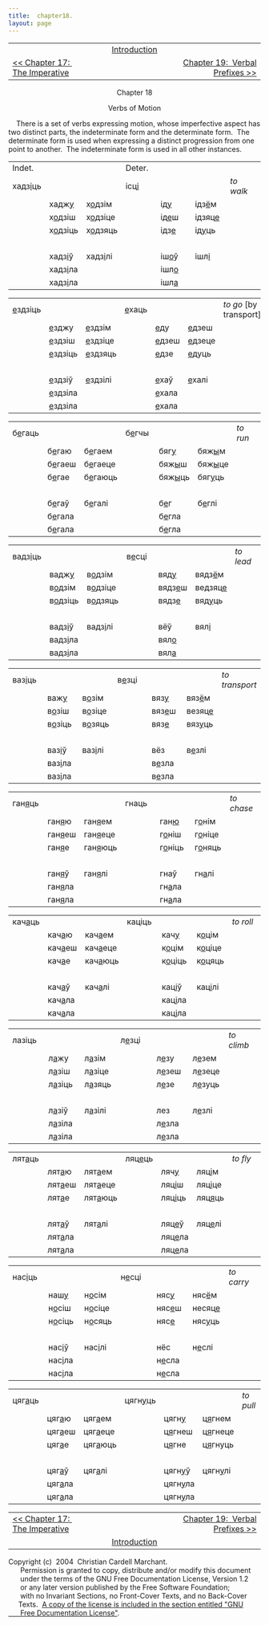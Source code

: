 ```yaml
---
title:  chapter18. 
layout: page
---
```



<table>
<colgroup>
<col style="width: 33%" />
<col style="width: 33%" />
<col style="width: 33%" />
</colgroup>
<tbody>
<tr class="odd">
<td><br />
</td>
<td style="text-align: center;"><a href="introduction.html">Introduction</a><br />
</td>
<td style="text-align: right;"><br />
</td>
</tr>
<tr class="even">
<td><a href="chapter17.html">&lt;&lt; Chapter 17:  The Imperative</a><br />
</td>
<td style="text-align: center;"><br />
</td>
<td style="text-align: right;"><a href="chapter19.html">Chapter 19:  Verbal Prefixes &gt;&gt;</a><br />
</td>
</tr>
</tbody>
</table>

  
  

<div style="text-align: center;">

Chapter 18  
  
Verbs of Motion  

</div>

  
    There is a set of verbs expressing motion, whose imperfective aspect
has two distinct parts, the indeterminate form and the determinate
form.  The determinate form is used when expressing a distinct
progression from one point to another.  The indeterminate form is used
in all other instances.  
  

<table style="width:100%;">
<colgroup>
<col style="width: 14%" />
<col style="width: 14%" />
<col style="width: 14%" />
<col style="width: 14%" />
<col style="width: 14%" />
<col style="width: 14%" />
<col style="width: 14%" />
</colgroup>
<tbody>
<tr class="odd">
<td>Indet.<br />
</td>
<td><br />
</td>
<td><br />
</td>
<td>Deter.<br />
</td>
<td><br />
</td>
<td><br />
</td>
<td><br />
</td>
</tr>
<tr class="even">
<td>хадз<span style="text-decoration: underline;">і</span>ць<br />
</td>
<td><br />
</td>
<td><br />
</td>
<td>ісц<span style="text-decoration: underline;">і</span><br />
</td>
<td><br />
</td>
<td><br />
</td>
<td><span style="font-style: italic;">to walk</span><br />
</td>
</tr>
<tr class="odd">
<td><br />
</td>
<td>хадж<span style="text-decoration: underline;">у</span><br />
</td>
<td>х<span style="text-decoration: underline;">о</span>дзім<br />
</td>
<td><br />
</td>
<td>ід<span style="text-decoration: underline;">у</span><br />
</td>
<td>ідз<span style="text-decoration: underline;">ё</span>м<br />
</td>
<td><br />
</td>
</tr>
<tr class="even">
<td><br />
</td>
<td>х<span style="text-decoration: underline;">о</span>дзіш<br />
</td>
<td>х<span style="text-decoration: underline;">о</span>дзіце<br />
</td>
<td><br />
</td>
<td>ід<span style="text-decoration: underline;">е</span>ш<br />
</td>
<td>ідзяц<span style="text-decoration: underline;">е</span><br />
</td>
<td><br />
</td>
</tr>
<tr class="odd">
<td><br />
</td>
<td>х<span style="text-decoration: underline;">о</span>дзіць<br />
</td>
<td>х<span style="text-decoration: underline;">о</span>дзяць<br />
</td>
<td><br />
</td>
<td>ідз<span style="text-decoration: underline;">е</span><br />
</td>
<td>ід<span style="text-decoration: underline;">у</span>ць<br />
</td>
<td><br />
</td>
</tr>
<tr class="even">
<td><br />
</td>
<td><br />
</td>
<td><br />
</td>
<td><br />
</td>
<td><br />
</td>
<td><br />
</td>
<td><br />
</td>
</tr>
<tr class="odd">
<td><br />
</td>
<td>хадз<span style="text-decoration: underline;">і</span>ў<br />
</td>
<td>хадз<span style="text-decoration: underline;">і</span>лі<br />
</td>
<td><br />
</td>
<td>іш<span style="text-decoration: underline;">о</span>ў<br />
</td>
<td>ішл<span style="text-decoration: underline;">і</span><br />
</td>
<td><br />
</td>
</tr>
<tr class="even">
<td><br />
</td>
<td>хадз<span style="text-decoration: underline;">і</span>ла<br />
</td>
<td><br />
</td>
<td><br />
</td>
<td>ішл<span style="text-decoration: underline;">о</span><br />
</td>
<td><br />
</td>
<td><br />
</td>
</tr>
<tr class="odd">
<td><br />
</td>
<td>хадз<span style="text-decoration: underline;">і</span>ла<br />
</td>
<td><br />
</td>
<td><br />
</td>
<td>ішл<span style="text-decoration: underline;">а</span><br />
</td>
<td><br />
</td>
<td><br />
</td>
</tr>
</tbody>
</table>

  
  

<table style="width:100%;">
<colgroup>
<col style="width: 14%" />
<col style="width: 14%" />
<col style="width: 14%" />
<col style="width: 14%" />
<col style="width: 14%" />
<col style="width: 14%" />
<col style="width: 14%" />
</colgroup>
<tbody>
<tr class="odd">
<td><span style="text-decoration: underline;">е</span>здзіць<br />
</td>
<td><br />
</td>
<td><br />
</td>
<td><span style="text-decoration: underline;">е</span>хаць<br />
</td>
<td><br />
</td>
<td><br />
</td>
<td><span style="font-style: italic;">to go</span> [by transport]<br />
</td>
</tr>
<tr class="even">
<td><br />
</td>
<td><span style="text-decoration: underline;">е</span>зджу<br />
</td>
<td><span style="text-decoration: underline;">е</span>здзім<br />
</td>
<td><br />
</td>
<td><span style="text-decoration: underline;">е</span>ду<br />
</td>
<td><span style="text-decoration: underline;">е</span>дзеш<br />
</td>
<td><br />
</td>
</tr>
<tr class="odd">
<td><br />
</td>
<td><span style="text-decoration: underline;">е</span>здзіш<br />
</td>
<td><span style="text-decoration: underline;">е</span>здзіце<br />
</td>
<td><br />
</td>
<td><span style="text-decoration: underline;">е</span>дзеш<br />
</td>
<td><span style="text-decoration: underline;">е</span>дзеце<br />
</td>
<td><br />
</td>
</tr>
<tr class="even">
<td><br />
</td>
<td><span style="text-decoration: underline;">е</span>здзіць<br />
</td>
<td><span style="text-decoration: underline;">е</span>здзяць<br />
</td>
<td><br />
</td>
<td><span style="text-decoration: underline;">е</span>дзе<br />
</td>
<td><span style="text-decoration: underline;">е</span>дуць<br />
</td>
<td><br />
</td>
</tr>
<tr class="odd">
<td><br />
</td>
<td><br />
</td>
<td><br />
</td>
<td><br />
</td>
<td><br />
</td>
<td><br />
</td>
<td><br />
</td>
</tr>
<tr class="even">
<td><br />
</td>
<td><span style="text-decoration: underline;">е</span>здзіў<br />
</td>
<td><span style="text-decoration: underline;">е</span>здзілі<br />
</td>
<td><br />
</td>
<td><span style="text-decoration: underline;">е</span>хаў<br />
</td>
<td><span style="text-decoration: underline;">е</span>халі<br />
</td>
<td><br />
</td>
</tr>
<tr class="odd">
<td><br />
</td>
<td><span style="text-decoration: underline;">е</span>здзіла<br />
</td>
<td><br />
</td>
<td><br />
</td>
<td><span style="text-decoration: underline;">е</span>хала<br />
</td>
<td><br />
</td>
<td><br />
</td>
</tr>
<tr class="even">
<td><br />
</td>
<td><span style="text-decoration: underline;">е</span>здзіла<br />
</td>
<td><br />
</td>
<td><br />
</td>
<td><span style="text-decoration: underline;">е</span>хала<br />
</td>
<td><br />
</td>
<td><br />
</td>
</tr>
</tbody>
</table>

  
  

<table style="width:100%;">
<colgroup>
<col style="width: 14%" />
<col style="width: 14%" />
<col style="width: 14%" />
<col style="width: 14%" />
<col style="width: 14%" />
<col style="width: 14%" />
<col style="width: 14%" />
</colgroup>
<tbody>
<tr class="odd">
<td>б<span style="text-decoration: underline;">е</span>гаць<br />
</td>
<td><br />
</td>
<td><br />
</td>
<td>б<span style="text-decoration: underline;">е</span>гчы<br />
</td>
<td><br />
</td>
<td><br />
</td>
<td><span style="font-style: italic;">to run</span><br />
</td>
</tr>
<tr class="even">
<td><br />
</td>
<td>б<span style="text-decoration: underline;">е</span>гаю<br />
</td>
<td>б<span style="text-decoration: underline;">е</span>гаем<br />
</td>
<td><br />
</td>
<td>бяг<span style="text-decoration: underline;">у</span><br />
</td>
<td>бяж<span style="text-decoration: underline;">ы</span>м<br />
</td>
<td><br />
</td>
</tr>
<tr class="odd">
<td><br />
</td>
<td>б<span style="text-decoration: underline;">е</span>гаеш<br />
</td>
<td>б<span style="text-decoration: underline;">е</span>гаеце<br />
</td>
<td><br />
</td>
<td>бяж<span style="text-decoration: underline;">ы</span>ш<br />
</td>
<td>бяж<span style="text-decoration: underline;">ы</span>це<br />
</td>
<td><br />
</td>
</tr>
<tr class="even">
<td><br />
</td>
<td>б<span style="text-decoration: underline;">е</span>гае<br />
</td>
<td>б<span style="text-decoration: underline;">е</span>гаюць<br />
</td>
<td><br />
</td>
<td>бяж<span style="text-decoration: underline;">ы</span>ць<br />
</td>
<td>бяг<span style="text-decoration: underline;">у</span>ць<br />
</td>
<td><br />
</td>
</tr>
<tr class="odd">
<td><br />
</td>
<td><br />
</td>
<td><br />
</td>
<td><br />
</td>
<td><br />
</td>
<td><br />
</td>
<td><br />
</td>
</tr>
<tr class="even">
<td><br />
</td>
<td>б<span style="text-decoration: underline;">е</span>гаў<br />
</td>
<td>б<span style="text-decoration: underline;">е</span>галі<br />
</td>
<td><br />
</td>
<td>б<span style="text-decoration: underline;">е</span>г<br />
</td>
<td>б<span style="text-decoration: underline;">е</span>глі<br />
</td>
<td><br />
</td>
</tr>
<tr class="odd">
<td><br />
</td>
<td>б<span style="text-decoration: underline;">е</span>гала<br />
</td>
<td><br />
</td>
<td><br />
</td>
<td>б<span style="text-decoration: underline;">е</span>гла<br />
</td>
<td><br />
</td>
<td><br />
</td>
</tr>
<tr class="even">
<td><br />
</td>
<td>б<span style="text-decoration: underline;">е</span>гала<br />
</td>
<td><br />
</td>
<td><br />
</td>
<td>б<span style="text-decoration: underline;">е</span>гла<br />
</td>
<td><br />
</td>
<td><br />
</td>
</tr>
</tbody>
</table>

  
  

<table style="width:100%;">
<colgroup>
<col style="width: 14%" />
<col style="width: 14%" />
<col style="width: 14%" />
<col style="width: 14%" />
<col style="width: 14%" />
<col style="width: 14%" />
<col style="width: 14%" />
</colgroup>
<tbody>
<tr class="odd">
<td>вадз<span style="text-decoration: underline;">і</span>ць<br />
</td>
<td><br />
</td>
<td><br />
</td>
<td>в<span style="text-decoration: underline;">е</span>сці<br />
</td>
<td><br />
</td>
<td><br />
</td>
<td><span style="font-style: italic;">to lead</span><br />
</td>
</tr>
<tr class="even">
<td><br />
</td>
<td>вадж<span style="text-decoration: underline;">у</span><br />
</td>
<td>в<span style="text-decoration: underline;">о</span>дзім<br />
</td>
<td><br />
</td>
<td>вяд<span style="text-decoration: underline;">у</span><br />
</td>
<td>вядз<span style="text-decoration: underline;">ё</span>м<br />
</td>
<td><br />
</td>
</tr>
<tr class="odd">
<td><br />
</td>
<td>в<span style="text-decoration: underline;">о</span>дзім<br />
</td>
<td>в<span style="text-decoration: underline;">о</span>дзіце<br />
</td>
<td><br />
</td>
<td>вядз<span style="text-decoration: underline;">е</span>ш<br />
</td>
<td>ведзяц<span style="text-decoration: underline;">е</span><br />
</td>
<td><br />
</td>
</tr>
<tr class="even">
<td><br />
</td>
<td>в<span style="text-decoration: underline;">о</span>дзіць<br />
</td>
<td>в<span style="text-decoration: underline;">о</span>дзяць<br />
</td>
<td><br />
</td>
<td>вядз<span style="text-decoration: underline;">е</span><br />
</td>
<td>вяд<span style="text-decoration: underline;">у</span>ць<br />
</td>
<td><br />
</td>
</tr>
<tr class="odd">
<td><br />
</td>
<td><br />
</td>
<td><br />
</td>
<td><br />
</td>
<td><br />
</td>
<td><br />
</td>
<td><br />
</td>
</tr>
<tr class="even">
<td><br />
</td>
<td>вадз<span style="text-decoration: underline;">і</span>ў<br />
</td>
<td>вадз<span style="text-decoration: underline;">і</span>лі<br />
</td>
<td><br />
</td>
<td>вёў<br />
</td>
<td>вял<span style="text-decoration: underline;">і</span><br />
</td>
<td><br />
</td>
</tr>
<tr class="odd">
<td><br />
</td>
<td>вадз<span style="text-decoration: underline;">і</span>ла<br />
</td>
<td><br />
</td>
<td><br />
</td>
<td>вял<span style="text-decoration: underline;">о</span><br />
</td>
<td><br />
</td>
<td><br />
</td>
</tr>
<tr class="even">
<td><br />
</td>
<td>вадз<span style="text-decoration: underline;">і</span>ла<br />
</td>
<td><br />
</td>
<td><br />
</td>
<td>вял<span style="text-decoration: underline;">а</span><br />
</td>
<td><br />
</td>
<td><br />
</td>
</tr>
</tbody>
</table>

  
  

<table style="width:100%;">
<colgroup>
<col style="width: 14%" />
<col style="width: 14%" />
<col style="width: 14%" />
<col style="width: 14%" />
<col style="width: 14%" />
<col style="width: 14%" />
<col style="width: 14%" />
</colgroup>
<tbody>
<tr class="odd">
<td>ваз<span style="text-decoration: underline;">і</span>ць<br />
</td>
<td><br />
</td>
<td><br />
</td>
<td>в<span style="text-decoration: underline;">е</span>зці<br />
</td>
<td><br />
</td>
<td><br />
</td>
<td><span style="font-style: italic;">to transport</span><br />
</td>
</tr>
<tr class="even">
<td><br />
</td>
<td>важ<span style="text-decoration: underline;">у</span><br />
</td>
<td>в<span style="text-decoration: underline;">о</span>зім<br />
</td>
<td><br />
</td>
<td>вяз<span style="text-decoration: underline;">у</span><br />
</td>
<td>вяз<span style="text-decoration: underline;">ё</span>м<br />
</td>
<td><br />
</td>
</tr>
<tr class="odd">
<td><br />
</td>
<td>в<span style="text-decoration: underline;">о</span>зіш<br />
</td>
<td>в<span style="text-decoration: underline;">о</span>зіце<br />
</td>
<td><br />
</td>
<td>вяз<span style="text-decoration: underline;">е</span>ш<br />
</td>
<td>везяц<span style="text-decoration: underline;">е</span><br />
</td>
<td><br />
</td>
</tr>
<tr class="even">
<td><br />
</td>
<td>в<span style="text-decoration: underline;">о</span>зіць<br />
</td>
<td>в<span style="text-decoration: underline;">о</span>зяць<br />
</td>
<td><br />
</td>
<td>вяз<span style="text-decoration: underline;">е</span><br />
</td>
<td>вяз<span style="text-decoration: underline;">у</span>ць<br />
</td>
<td><br />
</td>
</tr>
<tr class="odd">
<td><br />
</td>
<td><br />
</td>
<td><br />
</td>
<td><br />
</td>
<td><br />
</td>
<td><br />
</td>
<td><br />
</td>
</tr>
<tr class="even">
<td><br />
</td>
<td>ваз<span style="text-decoration: underline;">і</span>ў<br />
</td>
<td>ваз<span style="text-decoration: underline;">і</span>лі<br />
</td>
<td><br />
</td>
<td>вёз<br />
</td>
<td>в<span style="text-decoration: underline;">е</span>злі<br />
</td>
<td><br />
</td>
</tr>
<tr class="odd">
<td><br />
</td>
<td>ваз<span style="text-decoration: underline;">і</span>ла<br />
</td>
<td><br />
</td>
<td><br />
</td>
<td>в<span style="text-decoration: underline;">е</span>зла<br />
</td>
<td><br />
</td>
<td><br />
</td>
</tr>
<tr class="even">
<td><br />
</td>
<td>ваз<span style="text-decoration: underline;">і</span>ла<br />
</td>
<td><br />
</td>
<td><br />
</td>
<td>в<span style="text-decoration: underline;">е</span>зла<br />
</td>
<td><br />
</td>
<td><br />
</td>
</tr>
</tbody>
</table>

  
  

<table style="width:100%;">
<colgroup>
<col style="width: 14%" />
<col style="width: 14%" />
<col style="width: 14%" />
<col style="width: 14%" />
<col style="width: 14%" />
<col style="width: 14%" />
<col style="width: 14%" />
</colgroup>
<tbody>
<tr class="odd">
<td>ган<span style="text-decoration: underline;">я</span>ць<br />
</td>
<td><br />
</td>
<td><br />
</td>
<td>гнаць<br />
</td>
<td><br />
</td>
<td><br />
</td>
<td><span style="font-style: italic;">to chase</span><br />
</td>
</tr>
<tr class="even">
<td><br />
</td>
<td>ган<span style="text-decoration: underline;">я</span>ю<br />
</td>
<td>ган<span style="text-decoration: underline;">я</span>ем<br />
</td>
<td><br />
</td>
<td>ган<span style="text-decoration: underline;">ю</span><br />
</td>
<td>г<span style="text-decoration: underline;">о</span>нім<br />
</td>
<td><br />
</td>
</tr>
<tr class="odd">
<td><br />
</td>
<td>ган<span style="text-decoration: underline;">я</span>еш<br />
</td>
<td>ган<span style="text-decoration: underline;">я</span>еце<br />
</td>
<td><br />
</td>
<td>г<span style="text-decoration: underline;">о</span>ніш<br />
</td>
<td>г<span style="text-decoration: underline;">о</span>ніце<br />
</td>
<td><br />
</td>
</tr>
<tr class="even">
<td><br />
</td>
<td>ган<span style="text-decoration: underline;">я</span>е<br />
</td>
<td>ган<span style="text-decoration: underline;">я</span>юць<br />
</td>
<td><br />
</td>
<td>г<span style="text-decoration: underline;">о</span>ніць<br />
</td>
<td>г<span style="text-decoration: underline;">о</span>няць<br />
</td>
<td><br />
</td>
</tr>
<tr class="odd">
<td><br />
</td>
<td><br />
</td>
<td><br />
</td>
<td><br />
</td>
<td><br />
</td>
<td><br />
</td>
<td><br />
</td>
</tr>
<tr class="even">
<td><br />
</td>
<td>ган<span style="text-decoration: underline;">я</span>ў<br />
</td>
<td>ган<span style="text-decoration: underline;">я</span>лі<br />
</td>
<td><br />
</td>
<td>гнаў<br />
</td>
<td>гн<span style="text-decoration: underline;">а</span>лі<br />
</td>
<td><br />
</td>
</tr>
<tr class="odd">
<td><br />
</td>
<td>ган<span style="text-decoration: underline;">я</span>ла<br />
</td>
<td><br />
</td>
<td><br />
</td>
<td>гн<span style="text-decoration: underline;">а</span>ла<br />
</td>
<td><br />
</td>
<td><br />
</td>
</tr>
<tr class="even">
<td><br />
</td>
<td>ган<span style="text-decoration: underline;">я</span>ла<br />
</td>
<td><br />
</td>
<td><br />
</td>
<td>гн<span style="text-decoration: underline;">а</span>ла<br />
</td>
<td><br />
</td>
<td><br />
</td>
</tr>
</tbody>
</table>

  
  

<table style="width:100%;">
<colgroup>
<col style="width: 14%" />
<col style="width: 14%" />
<col style="width: 14%" />
<col style="width: 14%" />
<col style="width: 14%" />
<col style="width: 14%" />
<col style="width: 14%" />
</colgroup>
<tbody>
<tr class="odd">
<td>кач<span style="text-decoration: underline;">а</span>ць<br />
</td>
<td><br />
</td>
<td><br />
</td>
<td>каціць<br />
</td>
<td><br />
</td>
<td><br />
</td>
<td><span style="font-style: italic;">to roll</span><br />
</td>
</tr>
<tr class="even">
<td><br />
</td>
<td>кач<span style="text-decoration: underline;">а</span>ю<br />
</td>
<td>кач<span style="text-decoration: underline;">а</span>ем<br />
</td>
<td><br />
</td>
<td>кач<span style="text-decoration: underline;">у</span><br />
</td>
<td>к<span style="text-decoration: underline;">о</span>цім<br />
</td>
<td><br />
</td>
</tr>
<tr class="odd">
<td><br />
</td>
<td>кач<span style="text-decoration: underline;">а</span>еш<br />
</td>
<td>кач<span style="text-decoration: underline;">а</span>еце<br />
</td>
<td><br />
</td>
<td>к<span style="text-decoration: underline;">о</span>цім<br />
</td>
<td>к<span style="text-decoration: underline;">о</span>ціце<br />
</td>
<td><br />
</td>
</tr>
<tr class="even">
<td><br />
</td>
<td>кач<span style="text-decoration: underline;">а</span>е<br />
</td>
<td>кач<span style="text-decoration: underline;">а</span>юць<br />
</td>
<td><br />
</td>
<td>к<span style="text-decoration: underline;">о</span>ціць<br />
</td>
<td>к<span style="text-decoration: underline;">о</span>цяць<br />
</td>
<td><br />
</td>
</tr>
<tr class="odd">
<td><br />
</td>
<td><br />
</td>
<td><br />
</td>
<td><br />
</td>
<td><br />
</td>
<td><br />
</td>
<td><br />
</td>
</tr>
<tr class="even">
<td><br />
</td>
<td>кач<span style="text-decoration: underline;">а</span>ў<br />
</td>
<td>кач<span style="text-decoration: underline;">а</span>лі<br />
</td>
<td><br />
</td>
<td>кац<span style="text-decoration: underline;">і</span>ў<br />
</td>
<td>кац<span style="text-decoration: underline;">і</span>лі<br />
</td>
<td><br />
</td>
</tr>
<tr class="odd">
<td><br />
</td>
<td>кач<span style="text-decoration: underline;">а</span>ла<br />
</td>
<td><br />
</td>
<td><br />
</td>
<td>кац<span style="text-decoration: underline;">і</span>ла<br />
</td>
<td><br />
</td>
<td><br />
</td>
</tr>
<tr class="even">
<td><br />
</td>
<td>кач<span style="text-decoration: underline;">а</span>ла<br />
</td>
<td><br />
</td>
<td><br />
</td>
<td>кац<span style="text-decoration: underline;">і</span>ла<br />
</td>
<td><br />
</td>
<td><br />
</td>
</tr>
</tbody>
</table>

  
  

<table style="width:100%;">
<colgroup>
<col style="width: 14%" />
<col style="width: 14%" />
<col style="width: 14%" />
<col style="width: 14%" />
<col style="width: 14%" />
<col style="width: 14%" />
<col style="width: 14%" />
</colgroup>
<tbody>
<tr class="odd">
<td>лазіць<br />
</td>
<td><br />
</td>
<td><br />
</td>
<td>л<span style="text-decoration: underline;">е</span>зці<br />
</td>
<td><br />
</td>
<td><br />
</td>
<td><span style="font-style: italic;">to climb</span><br />
</td>
</tr>
<tr class="even">
<td><br />
</td>
<td>л<span style="text-decoration: underline;">а</span>жу<br />
</td>
<td>л<span style="text-decoration: underline;">а</span>зім<br />
</td>
<td><br />
</td>
<td>л<span style="text-decoration: underline;">е</span>зу<br />
</td>
<td>л<span style="text-decoration: underline;">е</span>зем<br />
</td>
<td><br />
</td>
</tr>
<tr class="odd">
<td><br />
</td>
<td>л<span style="text-decoration: underline;">а</span>зіш<br />
</td>
<td>л<span style="text-decoration: underline;">а</span>зіце<br />
</td>
<td><br />
</td>
<td>л<span style="text-decoration: underline;">е</span>зеш<br />
</td>
<td>л<span style="text-decoration: underline;">е</span>зеце<br />
</td>
<td><br />
</td>
</tr>
<tr class="even">
<td><br />
</td>
<td>л<span style="text-decoration: underline;">а</span>зіць<br />
</td>
<td>л<span style="text-decoration: underline;">а</span>зяць<br />
</td>
<td><br />
</td>
<td>л<span style="text-decoration: underline;">е</span>зе<br />
</td>
<td>л<span style="text-decoration: underline;">е</span>зуць<br />
</td>
<td><br />
</td>
</tr>
<tr class="odd">
<td><br />
</td>
<td><br />
</td>
<td><br />
</td>
<td><br />
</td>
<td><br />
</td>
<td><br />
</td>
<td><br />
</td>
</tr>
<tr class="even">
<td><br />
</td>
<td>л<span style="text-decoration: underline;">а</span>зіў<br />
</td>
<td>л<span style="text-decoration: underline;">а</span>зілі<br />
</td>
<td><br />
</td>
<td>лез<br />
</td>
<td>л<span style="text-decoration: underline;">е</span>злі<br />
</td>
<td><br />
</td>
</tr>
<tr class="odd">
<td><br />
</td>
<td>л<span style="text-decoration: underline;">а</span>зіла<br />
</td>
<td><br />
</td>
<td><br />
</td>
<td>л<span style="text-decoration: underline;">е</span>зла<br />
</td>
<td><br />
</td>
<td><br />
</td>
</tr>
<tr class="even">
<td><br />
</td>
<td>л<span style="text-decoration: underline;">а</span>зіла<br />
</td>
<td><br />
</td>
<td><br />
</td>
<td>л<span style="text-decoration: underline;">е</span>зла<br />
</td>
<td><br />
</td>
<td><br />
</td>
</tr>
</tbody>
</table>

  
  

<table style="width:100%;">
<colgroup>
<col style="width: 14%" />
<col style="width: 14%" />
<col style="width: 14%" />
<col style="width: 14%" />
<col style="width: 14%" />
<col style="width: 14%" />
<col style="width: 14%" />
</colgroup>
<tbody>
<tr class="odd">
<td>лят<span style="text-decoration: underline;">а</span>ць<br />
</td>
<td><br />
</td>
<td><br />
</td>
<td>ляц<span style="text-decoration: underline;">е</span>ць<br />
</td>
<td><br />
</td>
<td><br />
</td>
<td><span style="font-style: italic;">to fly</span><br />
</td>
</tr>
<tr class="even">
<td><br />
</td>
<td>лят<span style="text-decoration: underline;">а</span>ю<br />
</td>
<td>лят<span style="text-decoration: underline;">а</span>ем<br />
</td>
<td><br />
</td>
<td>ляч<span style="text-decoration: underline;">у</span><br />
</td>
<td>ляц<span style="text-decoration: underline;">і</span>м<br />
</td>
<td><br />
</td>
</tr>
<tr class="odd">
<td><br />
</td>
<td>лят<span style="text-decoration: underline;">а</span>еш<br />
</td>
<td>лят<span style="text-decoration: underline;">а</span>еце<br />
</td>
<td><br />
</td>
<td>ляц<span style="text-decoration: underline;">і</span>ш<br />
</td>
<td>ляц<span style="text-decoration: underline;">і</span>це<br />
</td>
<td><br />
</td>
</tr>
<tr class="even">
<td><br />
</td>
<td>лят<span style="text-decoration: underline;">а</span>е<br />
</td>
<td>лят<span style="text-decoration: underline;">а</span>юць<br />
</td>
<td><br />
</td>
<td>ляц<span style="text-decoration: underline;">і</span>ць<br />
</td>
<td>ляц<span style="text-decoration: underline;">я</span>ць<br />
</td>
<td><br />
</td>
</tr>
<tr class="odd">
<td><br />
</td>
<td><br />
</td>
<td><br />
</td>
<td><br />
</td>
<td><br />
</td>
<td><br />
</td>
<td><br />
</td>
</tr>
<tr class="even">
<td><br />
</td>
<td>лят<span style="text-decoration: underline;">а</span>ў<br />
</td>
<td>лят<span style="text-decoration: underline;">а</span>лі<br />
</td>
<td><br />
</td>
<td>ляц<span style="text-decoration: underline;">е</span>ў<br />
</td>
<td>ляц<span style="text-decoration: underline;">е</span>лі<br />
</td>
<td><br />
</td>
</tr>
<tr class="odd">
<td><br />
</td>
<td>лят<span style="text-decoration: underline;">а</span>ла<br />
</td>
<td><br />
</td>
<td><br />
</td>
<td>ляц<span style="text-decoration: underline;">е</span>ла<br />
</td>
<td><br />
</td>
<td><br />
</td>
</tr>
<tr class="even">
<td><br />
</td>
<td>лят<span style="text-decoration: underline;">а</span>ла<br />
</td>
<td><br />
</td>
<td><br />
</td>
<td>ляц<span style="text-decoration: underline;">е</span>ла<br />
</td>
<td><br />
</td>
<td><br />
</td>
</tr>
</tbody>
</table>

  
  

<table style="width:100%;">
<colgroup>
<col style="width: 14%" />
<col style="width: 14%" />
<col style="width: 14%" />
<col style="width: 14%" />
<col style="width: 14%" />
<col style="width: 14%" />
<col style="width: 14%" />
</colgroup>
<tbody>
<tr class="odd">
<td>нас<span style="text-decoration: underline;">і</span>ць<br />
</td>
<td><br />
</td>
<td><br />
</td>
<td>н<span style="text-decoration: underline;">е</span>сці<br />
</td>
<td><br />
</td>
<td><br />
</td>
<td><span style="font-style: italic;">to carry</span><br />
</td>
</tr>
<tr class="even">
<td><br />
</td>
<td>наш<span style="text-decoration: underline;">у</span><br />
</td>
<td>н<span style="text-decoration: underline;">о</span>сім<br />
</td>
<td><br />
</td>
<td>няс<span style="text-decoration: underline;">у</span><br />
</td>
<td>няс<span style="text-decoration: underline;">ё</span>м<br />
</td>
<td><br />
</td>
</tr>
<tr class="odd">
<td><br />
</td>
<td>н<span style="text-decoration: underline;">о</span>сіш<br />
</td>
<td>н<span style="text-decoration: underline;">о</span>сіце<br />
</td>
<td><br />
</td>
<td>няс<span style="text-decoration: underline;">е</span>ш<br />
</td>
<td>несяц<span style="text-decoration: underline;">е</span><br />
</td>
<td><br />
</td>
</tr>
<tr class="even">
<td><br />
</td>
<td>н<span style="text-decoration: underline;">о</span>сіць<br />
</td>
<td>н<span style="text-decoration: underline;">о</span>сяць<br />
</td>
<td><br />
</td>
<td>няс<span style="text-decoration: underline;">е</span><br />
</td>
<td>няс<span style="text-decoration: underline;">у</span>ць<br />
</td>
<td><br />
</td>
</tr>
<tr class="odd">
<td><br />
</td>
<td><br />
</td>
<td><br />
</td>
<td><br />
</td>
<td><br />
</td>
<td><br />
</td>
<td><br />
</td>
</tr>
<tr class="even">
<td><br />
</td>
<td>нас<span style="text-decoration: underline;">і</span>ў<br />
</td>
<td>нас<span style="text-decoration: underline;">і</span>лі<br />
</td>
<td><br />
</td>
<td>нёс<br />
</td>
<td>н<span style="text-decoration: underline;">е</span>слі<br />
</td>
<td><br />
</td>
</tr>
<tr class="odd">
<td><br />
</td>
<td>нас<span style="text-decoration: underline;">і</span>ла<br />
</td>
<td><br />
</td>
<td><br />
</td>
<td>н<span style="text-decoration: underline;">е</span>сла<br />
</td>
<td><br />
</td>
<td><br />
</td>
</tr>
<tr class="even">
<td><br />
</td>
<td>нас<span style="text-decoration: underline;">і</span>ла<br />
</td>
<td><br />
</td>
<td><br />
</td>
<td>н<span style="text-decoration: underline;">е</span>сла<br />
</td>
<td><br />
</td>
<td><br />
</td>
</tr>
</tbody>
</table>

  
  

<table style="width:100%;">
<colgroup>
<col style="width: 14%" />
<col style="width: 14%" />
<col style="width: 14%" />
<col style="width: 14%" />
<col style="width: 14%" />
<col style="width: 14%" />
<col style="width: 14%" />
</colgroup>
<tbody>
<tr class="odd">
<td>цяг<span style="text-decoration: underline;">а</span>ць<br />
</td>
<td><br />
</td>
<td><br />
</td>
<td>цягн<span style="text-decoration: underline;">у</span>ць<br />
</td>
<td><br />
</td>
<td><br />
</td>
<td><span style="font-style: italic;">to pull</span><br />
</td>
</tr>
<tr class="even">
<td><br />
</td>
<td>цяг<span style="text-decoration: underline;">а</span>ю<br />
</td>
<td>цяг<span style="text-decoration: underline;">а</span>ем<br />
</td>
<td><br />
</td>
<td>цягн<span style="text-decoration: underline;">у</span><br />
</td>
<td>ц<span style="text-decoration: underline;">я</span>гнем<br />
</td>
<td><br />
</td>
</tr>
<tr class="odd">
<td><br />
</td>
<td>цяг<span style="text-decoration: underline;">а</span>еш<br />
</td>
<td>цяг<span style="text-decoration: underline;">а</span>еце<br />
</td>
<td><br />
</td>
<td>ц<span style="text-decoration: underline;">я</span>гнеш<br />
</td>
<td>ц<span style="text-decoration: underline;">я</span>гнеце<br />
</td>
<td><br />
</td>
</tr>
<tr class="even">
<td><br />
</td>
<td>цяг<span style="text-decoration: underline;">а</span>е<br />
</td>
<td>цяг<span style="text-decoration: underline;">а</span>юць<br />
</td>
<td><br />
</td>
<td>ц<span style="text-decoration: underline;">я</span>гне<br />
</td>
<td>ц<span style="text-decoration: underline;">я</span>гнуць<br />
</td>
<td><br />
</td>
</tr>
<tr class="odd">
<td><br />
</td>
<td><br />
</td>
<td><br />
</td>
<td><br />
</td>
<td><br />
</td>
<td><br />
</td>
<td><br />
</td>
</tr>
<tr class="even">
<td><br />
</td>
<td>цяг<span style="text-decoration: underline;">а</span>ў<br />
</td>
<td>цяг<span style="text-decoration: underline;">а</span>лі<br />
</td>
<td><br />
</td>
<td>цягн<span style="text-decoration: underline;">у</span>ў<br />
</td>
<td>цягн<span style="text-decoration: underline;">у</span>лі<br />
</td>
<td><br />
</td>
</tr>
<tr class="odd">
<td><br />
</td>
<td>цяг<span style="text-decoration: underline;">а</span>ла<br />
</td>
<td><br />
</td>
<td><br />
</td>
<td>цягн<span style="text-decoration: underline;">у</span>ла<br />
</td>
<td><br />
</td>
<td><br />
</td>
</tr>
<tr class="even">
<td><br />
</td>
<td>цяг<span style="text-decoration: underline;">а</span>ла<br />
</td>
<td><br />
</td>
<td><br />
</td>
<td>цягн<span style="text-decoration: underline;">у</span>ла<br />
</td>
<td><br />
</td>
<td><br />
</td>
</tr>
</tbody>
</table>

  
  

<table>
<colgroup>
<col style="width: 33%" />
<col style="width: 33%" />
<col style="width: 33%" />
</colgroup>
<tbody>
<tr class="odd">
<td><a href="chapter17.html">&lt;&lt; Chapter 17:  The Imperative</a></td>
<td style="text-align: center;"><br />
</td>
<td style="text-align: right;"><a href="chapter19.html">Chapter 19:  Verbal Prefixes &gt;&gt;</a></td>
</tr>
<tr class="even">
<td><br />
</td>
<td style="text-align: center;"><a href="introduction.html">Introduction</a><br />
</td>
<td style="text-align: right;"><br />
</td>
</tr>
</tbody>
</table>

  
  
  
  
  
  
  
  
  
  
  
  
  
  
  
  
  
  
  
  
  
  
  
Copyright (c)  2004  Christian Cardell Marchant.  
      Permission is granted to copy, distribute and/or modify this
document  
      under the terms of the GNU Free Documentation License, Version
1.2  
      or any later version published by the Free Software Foundation;  
      with no Invariant Sections, no Front-Cover Texts, and no
Back-Cover  
     Texts.  [A copy of the license is included in the section entitled
"GNU  
      Free Documentation License"](gnufreedl.html).
